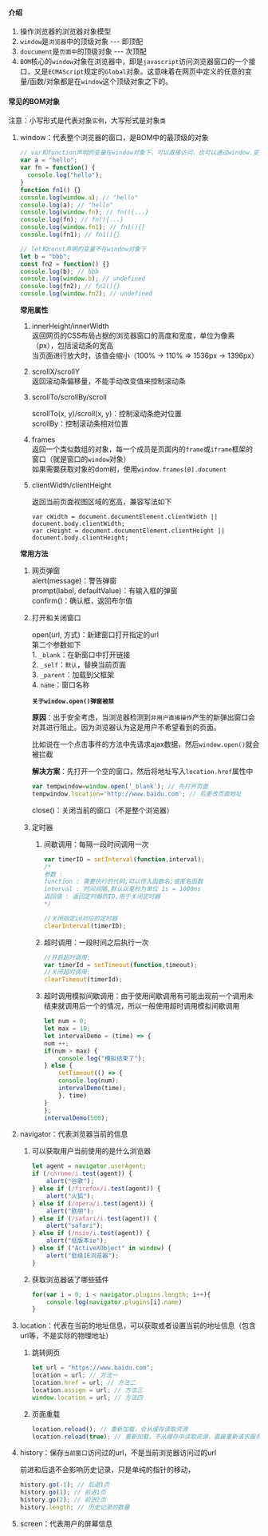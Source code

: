 <!--
 * @Date: 2020-09-02 21:34:19
 * @LastEditors: Lq
 * @LastEditTime: 2020-09-04 23:20:09
 * @FilePath: \learnningNotes\bom\index.md
-->
#### 介绍

1. 操作浏览器的浏览器对象模型  
2. `window`是`浏览器`中的顶级对象 --- 即顶配
3. `doucument`是`页面中`的顶级对象 --- 次顶配
4. `BOM`核心的`window`对象在浏览器中，即是`javascript`访问浏览器窗口的一个接口，又是`ECMAScript`规定的`Global`对象。这意味着在网页中定义的任意的变量/函数/对象都是在`window`这个顶级对象之下的。



#### 常见的BOM对象

注意：小写形式是代表对象`实例`，大写形式是对象`类`

1. window：代表整个浏览器的窗口，是BOM中的最顶级的对象

    ```js
    // var和function声明的变量在window对象下，可以直接访问，也可以通过window.变量名访问
    var a = "hello";
    var fn = function() {
      console.log("hello");
    }
    function fn1() {}
    console.log(window.a); // "hello"
    console.log(a); // "hello"
    console.log(window.fn); // fn(){...}
    console.log(fn); // fn(){...}
    console.log(window.fn1); // fn1(){}
    console.log(fn1); // fn1(){}

    // let和const声明的变量不在window对象下
    let b = "bbb";
    const fn2 = function() {}
    console.log(b); // bbb
    console.log(window.b); // undefined
    console.log(fn2); // fn2(){}
    console.log(window.fn2); // undefined
    ```

    **常用属性**  

    1. innerHeight/innerWidth  
            返回网页的CSS布局占据的浏览器窗口的高度和宽度，单位为像素（px），包括滚动条的宽高    
            当页面进行放大时，该值会缩小（100% -> 110%    =>    1536px -> 1396px）

    2. scrollX/scrollY  
            返回滚动条偏移量，不能手动改变值来控制滚动条

    3. scrollTo/scrollBy/scroll

        scrollTo(x, y)/scroll(x, y)：控制滚动条绝对位置  
        scrollBy：控制滚动条相对位置  

    4. frames  
        返回一个类似数组的对象，每一个成员是页面内的`frame`或`iframe`框架的窗口（就是窗口的`window`对象）  
        如果需要获取对象的dom树，使用`window.frames[0].document`

    5. clientWidth/clientHeight

        返回当前页面视图区域的宽高，兼容写法如下

        ```JS
        var cWidth = document.documentElement.clientWidth || document.body.clientWidth;
        var cHeight = document.documentElement.clientHeight || document.body.clientHeight;
        ```


    **常用方法**

    1. 网页弹窗  
        alert(message)：警告弹窗  
        prompt(label, defaultValue)：有输入框的弹窗  
        confirm()：确认框，返回布尔值  

    2. 打开和关闭窗口

        open(url, 方式)：新建窗口打开指定的url  
        第二个参数如下  
            1. `_blank`：在新窗口中打开链接  
            2. `_self`：`默认`，替换当前页面  
            3. `_parent`：加载到父框架  
            4. `name`：窗口名称  

        **`关于window.open()弹窗被禁`**  

        **原因**：出于安全考虑，当浏览器检测到`非用户直接操作`产生的新弹出窗口会对其进行阻止。因为浏览器认为这是用户不希望看到的页面。

        比如说在一个点击事件的方法中先请求ajax数据，然后`window.open()`就会被拦截

        **解决方案**：先打开一个空的窗口，然后将地址写入`location.href`属性中

        ```js
        var tempwindow=window.open('_blank'); // 先打开页面
        tempwindow.location='http://www.baidu.com'; // 后更改页面地址
        ```


        close()：关闭当前的窗口（不是整个浏览器）

    3. 定时器

        1. 间歇调用：每隔一段时间调用一次  

            ```js
            var timerID = setInterval(function,interval);
            /*
            参数 :
            function : 需要执行的代码,可以传入函数名;或匿名函数
            interval : 时间间隔,默认以毫秒为单位 1s = 1000ms
            返回值 : 返回定时器的ID,用于关闭定时器
            */

            //关闭指定id对应的定时器
            clearInterval(timerID);
            ```

        2. 超时调用：一段时间之后执行一次  

            ```js
            //开启超时调用:
            var timerId = setTimeout(function,timeout);
            //关闭超时调用:
            clearTimeout(timerId);
            ```

        3. 超时调用模拟间歇调用：由于使用间歇调用有可能出现前一个调用未结束就调用后一个的情况，所以一般使用超时调用模拟间歇调用  

            ```js
            let num = 0;
            let max = 10;
            let intervalDemo = (time) => {
            num ++;
            if(num > max) {
                console.log("模拟结束了");
            } else {
                setTimeout(() => {
                console.log(num);
                intervalDemo(time);
                }, time)
            }
            };
            intervalDemo(500);
            ```

2. navigator：代表浏览器当前的信息

    1. 可以获取用户当前使用的是什么浏览器

        ```js
        let agent = navigator.userAgent;
        if (/chrome/i.test(agent)) {
            alert("谷歌");
        } else if (/firefox/i.test(agent)) {
            alert("火狐");
        } else if (/opera/i.test(agent)) {
            alert("欧朋");
        } else if (/safari/i.test(agent)) {
            alert("safari");
        } else if (/msie/i.test(agent)) {
            alert("低版本ie");
        } else if ("ActiveXObject" in window) {
            alert("低级IE浏览器");
        }
        ```

    2. 获取浏览器装了哪些插件

        ```js
        for(var i = 0; i < navigator.plugins.length; i++){
            console.log(navigator.plugins[i].name)
        }
        ```

3. location：代表在当前的地址信息，可以获取或者设置当前的地址信息（包含url等，不是实际的物理地址）

    1. 跳转网页

        ```js
        let url = "https://www.baidu.com";
        location = url; // 方法一
        location.href = url; // 方法二
        location.assign = url; // 方法三
        window.location = url; // 方法四
        ```

    2. 页面重载  

        ```js
        location.reload(); // 重新加载，会从缓存读取资源
        location.reload(true); // 重新加载，不从缓存中读取资源，直接重新请求服务器的数据
        ```

4. history：保存`当前窗口`访问过的url，不是当前浏览器访问过的url

    前进和后退不会影响历史记录，只是单纯的指针的移动，

    ```js
    history.go(-1); // 后退1页
    history.go(1); // 前进1页
    history.go(2); // 前进2页
    history.length; // 历史记录的数量
    ```

5. screen：代表用户的屏幕信息




